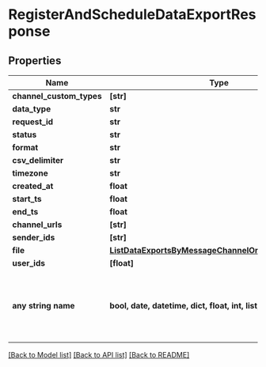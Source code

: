 # RegisterAndScheduleDataExportResponse


## Properties
Name | Type | Description | Notes
------------ | ------------- | ------------- | -------------
**channel_custom_types** | **[str]** |  | [optional] 
**data_type** | **str** |  | [optional] 
**request_id** | **str** |  | [optional] 
**status** | **str** |  | [optional] 
**format** | **str** |  | [optional] 
**csv_delimiter** | **str** |  | [optional] 
**timezone** | **str** |  | [optional] 
**created_at** | **float** |  | [optional] 
**start_ts** | **float** |  | [optional] 
**end_ts** | **float** |  | [optional] 
**channel_urls** | **[str]** |  | [optional] 
**sender_ids** | **[str]** |  | [optional] 
**file** | [**ListDataExportsByMessageChannelOrUserResponseFile**](ListDataExportsByMessageChannelOrUserResponseFile.md) |  | [optional] 
**user_ids** | **[float]** |  | [optional] 
**any string name** | **bool, date, datetime, dict, float, int, list, str, none_type** | any string name can be used but the value must be the correct type | [optional]

[[Back to Model list]](../README.md#documentation-for-models) [[Back to API list]](../README.md#documentation-for-api-endpoints) [[Back to README]](../README.md)


